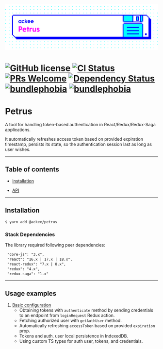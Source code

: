 ![ackee|Petrus](media/ackee_git_frontend_petrus.png)

# [![GitHub license](https://img.shields.io/badge/license-MIT-blue.svg)](https://github.com/AckeeCZ/petrus/blob/master/LICENSE) [![CI Status](https://img.shields.io/travis/com/AckeeCZ/petrus.svg?style=flat)](https://travis-ci.com/AckeeCZ/petrus) [![PRs Welcome](https://img.shields.io/badge/PRs-welcome-brightgreen.svg)](https://reactjs.org/docs/how-to-contribute.html#your-first-pull-request) [![Dependency Status](https://img.shields.io/david/AckeeCZ/petrus.svg?style=flat-square)](https://david-dm.org/AckeeCZ/petrus) [![bundlephobia](https://flat.badgen.net/bundlephobia/min/@ackee/petrus)](https://bundlephobia.com/result?p=@ackee/petrus) [![bundlephobia](https://flat.badgen.net/bundlephobia/minzip/@ackee/petrus)](https://bundlephobia.com/result?p=@ackee/petrus)

# Petrus

A tool for handling token-based authentication in React/Redux/Redux-Saga applications.

It automatically refreshes access token based on provided expiration timestamp, persists its state, so the authentication session last as long as user wishes.

---

## Table of contents

-   [Installation](#installing)
<!-- -   [Usage Examples](#usage-examples) -->
-   [API](https://github.com/AckeeCZ/petrus/wiki/Exports)

---

## Installation

```bash
$ yarn add @ackee/petrus
```

### Stack Dependencies

The library required following peer dependencies:

```
 "core-js": "3.x",
 "react": "16.x | 17.x | 18.x",
 "react-redux": "7.x | 8.x",
 "redux": "4.x",
 "redux-saga": "1.x"
```

---

## Usage examples

<!-- Checkout https://codesandbox.io/docs/importing#using-githubboxcom -->

1.  [Basic configuration](https://githubbox.com/AckeeCZ/petrus/tree/master/codesandboxes/basic)
    -   Obtaining tokens with `authenticate` method by sending credentials to an endpoint from `loginRequest` Redux action.
    -   Fetching authorized user with `getAuthUser` method.
    -   Automatically refreshing `accessToken` based on provided `expiration` prop.
    -   Tokens and auth. user local persistence in IndexedDB.
    -   Using custom TS types for auth user, tokens, and credentials.

<!-- -   [Sign-in with endpoint on your backend]()
-   [Sign-in with OAuth – Implicit grant flow]()
-   [Sign-in with OAuth – Web application flow]()
    -   Additionally to the _Implicit grant flow_, you have to provide the `fetchAccessToken` method to fetch the access token after

--- -->

<!-- -   [Sign-in with endpoint]()
    -   [Sign-in with OAuth]()

> To see defaults and available configurations with examples, go [here](./docs/api.md#configure). -->
<!--
### Usage with [`@ackee/antonio`](https://github.com/AckeeCZ/antonio/tree/master/packages/@ackee/antonio-auth#requestauthheaderinterceptorrequest-request-request)

### With OAuth2

`@ackee/petrus` supports following OAuth2 flows:

-   [Implicit grant flow](https://docs.gitlab.com/ee/api/oauth2.html#implicit-grant-flow)
    -   Matches with the default configuration.
    -   `origin` property is required
-   [Web application flow](https://docs.gitlab.com/ee/api/oauth2.html#web-application-flow)
    -   Additionally to the _Implicit grant flow_, you have to provide the `fetchAccessToken` method.

See how to setup `@ackee/petrus` for these flows [here](./docs/oAuth.md). -->
